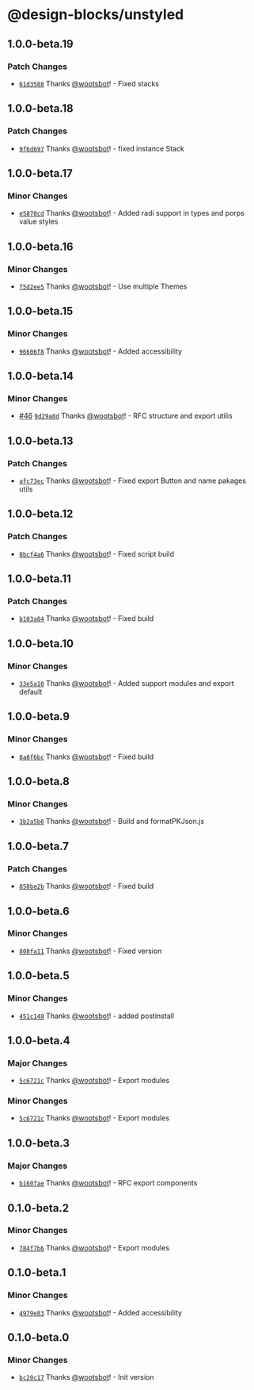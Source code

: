 # @design-blocks/unstyled

## 1.0.0-beta.19

### Patch Changes

- [`61d3588`](https://github.com/openkitrun/design-blocks/commit/61d358837a3812d464751fe44d5058d844753329) Thanks [@wootsbot](https://github.com/wootsbot)! - Fixed stacks

## 1.0.0-beta.18

### Patch Changes

- [`9f6d697`](https://github.com/openkitrun/design-blocks/commit/9f6d69716d3f2e75b75b46ba332948facf674b48) Thanks [@wootsbot](https://github.com/wootsbot)! - fixed instance Stack

## 1.0.0-beta.17

### Minor Changes

- [`e5870cd`](https://github.com/openkitrun/design-blocks/commit/e5870cd1197dc41a7fee73e4b60a6a482a5510af) Thanks [@wootsbot](https://github.com/wootsbot)! - Added radi support in types and porps value styles

## 1.0.0-beta.16

### Minor Changes

- [`f5d2ee5`](https://github.com/openkitrun/design-blocks/commit/f5d2ee515775914edc236712fd6eb61f4524535f) Thanks [@wootsbot](https://github.com/wootsbot)! - Use multiple Themes

## 1.0.0-beta.15

### Minor Changes

- [`96606f8`](https://github.com/openkitrun/design-blocks/commit/96606f8dca841e0c362e3a0110fc2c304e5816cc) Thanks [@wootsbot](https://github.com/wootsbot)! - Added accessibility

## 1.0.0-beta.14

### Minor Changes

- [#46](https://github.com/design-blocks/design-blocks/pull/46) [`9d29a8d`](https://github.com/design-blocks/design-blocks/commit/9d29a8d90db1697f4f81419625972c17eb6649ba) Thanks [@wootsbot](https://github.com/wootsbot)! - RFC structure and export utilis

## 1.0.0-beta.13

### Patch Changes

- [`afc73ec`](https://github.com/design-blocks/design-blocks/commit/afc73ec3444705ea491e805955cd8314f1836c62) Thanks [@wootsbot](https://github.com/wootsbot)! - Fixed export Button and name pakages utils

## 1.0.0-beta.12

### Patch Changes

- [`0bcf4a6`](https://github.com/design-blocks/design-blocks/commit/0bcf4a635859cb592a6742a44db70e92b3b459f7) Thanks [@wootsbot](https://github.com/wootsbot)! - Fixed script build

## 1.0.0-beta.11

### Patch Changes

- [`b103a84`](https://github.com/design-blocks/design-blocks/commit/b103a840266546ddee370686e1a86c164ae394ed) Thanks [@wootsbot](https://github.com/wootsbot)! - Fixed build

## 1.0.0-beta.10

### Minor Changes

- [`33e5a10`](https://github.com/design-blocks/design-blocks/commit/33e5a10254774b8927765c7bbff914da3784a0a5) Thanks [@wootsbot](https://github.com/wootsbot)! - Added support modules and export default

## 1.0.0-beta.9

### Minor Changes

- [`8a8f6bc`](https://github.com/design-blocks/design-blocks/commit/8a8f6bc4f82172c4d5a29a7ddebad96049724017) Thanks [@wootsbot](https://github.com/wootsbot)! - Fixed build

## 1.0.0-beta.8

### Minor Changes

- [`3b2a5b6`](https://github.com/design-blocks/design-blocks/commit/3b2a5b6f858b62652d3336c9b6a52722b7bf6e3c) Thanks [@wootsbot](https://github.com/wootsbot)! - Build and formatPKJson.js

## 1.0.0-beta.7

### Patch Changes

- [`858be2b`](https://github.com/design-blocks/design-blocks/commit/858be2b59cf04f15e8a89e9716b775f67c0724de) Thanks [@wootsbot](https://github.com/wootsbot)! - Fixed build

## 1.0.0-beta.6

### Minor Changes

- [`808fa11`](https://github.com/design-blocks/design-blocks/commit/808fa111890b68ed17fc21b98f758d7fe1552d3d) Thanks [@wootsbot](https://github.com/wootsbot)! - Fixed version

## 1.0.0-beta.5

### Minor Changes

- [`451c148`](https://github.com/design-blocks/design-blocks/commit/451c14878f33356ad1fca5656fa5bc0e5bbca585) Thanks [@wootsbot](https://github.com/wootsbot)! - added postinstall

## 1.0.0-beta.4

### Major Changes

- [`5c6721c`](https://github.com/design-blocks/design-blocks/commit/5c6721c3b7f825682d1d36dba9031bd028b985d4) Thanks [@wootsbot](https://github.com/wootsbot)! - Export modules

### Minor Changes

- [`5c6721c`](https://github.com/design-blocks/design-blocks/commit/5c6721c3b7f825682d1d36dba9031bd028b985d4) Thanks [@wootsbot](https://github.com/wootsbot)! - Export modules

## 1.0.0-beta.3

### Major Changes

- [`b160fae`](https://github.com/design-blocks/design-blocks/commit/b160fae477d6234c755ee907b46dee14cc3a0370) Thanks [@wootsbot](https://github.com/wootsbot)! - RFC export components

## 0.1.0-beta.2

### Minor Changes

- [`784f7b6`](https://github.com/design-blocks/design-blocks/commit/784f7b64311ba112ee50af463844167a28b3a7e4) Thanks [@wootsbot](https://github.com/wootsbot)! - Export modules

## 0.1.0-beta.1

### Minor Changes

- [`4979e83`](https://github.com/design-blocks/design-blocks/commit/4979e8370a0fa33854800d341b457d0960a8b4a5) Thanks [@wootsbot](https://github.com/wootsbot)! - Added accessibility

## 0.1.0-beta.0

### Minor Changes

- [`bc20c17`](https://github.com/design-blocks/design-blocks/commit/bc20c17e8a74233bb8f212605cc2ca42bf3e3f8f) Thanks [@wootsbot](https://github.com/wootsbot)! - Init version
